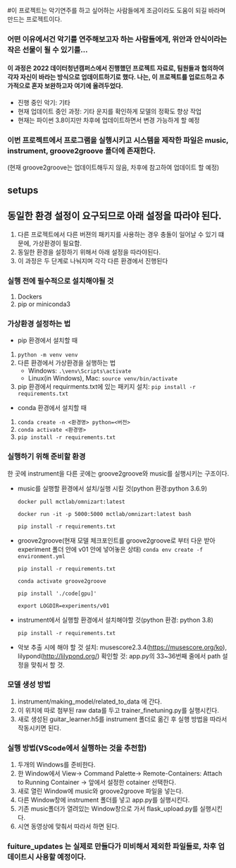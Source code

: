 
#이 프로젝트는 악기연주를 하고 싶어하는 사람들에게 조금이라도 도움이 되길 바라며 만드는 프로젝트이다. 
### 어떤 이유에서건 악기를 연주해보고자 하는 사람들에게, 위안과 안식이라는 작은 선물이 될 수 있기를...


#### 이 과정은 2022 데이터청년캠퍼스에서 진행했던 프로젝트 자료로, 팀원들과 협의하여 각자 자신이 바라는 방식으로 업데이트하기로 했다. 나는, 이 프로젝트를 업로드하고 추가적으로 혼자 보완하고자 여기에 올려두었다. 

* 진행 중인 악기: 기타
* 현재 업데이트 중인 과정: 기타 운지를 확인하게 모델의 정확도 향상 작업
* 현재는 파이썬 3.8이지만 차후에 업데이트하면서 변경 가능하게 할 예정

### 이번 프로젝트에서 프로그램을 실행시키고 시스템을 제작한 파일은 music, instrument, groove2groove 폴더에 존재한다.
(현재 groove2groove는 업데이트해두지 않음, 차후에 참고하여 업데이트 할 예정)
## setups

## 동일한 환경 설정이 요구되므로 아래 설정을 따라야 된다.
1. 다른 프로젝트에서 다른 버젼의 패키지를 사용하는 경우 충돌이 일어날 수 있기 떄문에, 가상환경이 필요함.
2. 동일한 환경을 설정하기 위해서 아래 설정을 따라야된다.
3. 이 과정은 두 단계로 나눠지며 각각 다른 환경에서 진행된다

### 실행 전에 필수적으로 설치해야될 것
1. Dockers
2. pip or miniconda3
### 가상환경 설정하는 법

* pip 환경에서 설치할 때
1. `python -m venv venv`
2. 다른 환경에서 가상환경을 실행하는 법
   * Windows: `.\venv\Scripts\activate`
   * Linux(in Windows), Mac: `source venv/bin/activate`
3. pip 환경에서 requirments.txt에 있는 패키지 설치: `pip install -r requirements.txt`

* conda 환경에서 설치할 때
1. `conda create -n <환경명> python=<버전>`
2. `conda activate <환경명>`
3. `pip install -r requirements.txt`

### 실행하기 위해 준비할 환경
한 곳에 instrument을 다른 곳에는 groove2groove와 music를 실행시키는 구조이다.
   * music를 실행할 환경에서 설치/실행 시킬 것(python 환경:python 3.6.9)

       `docker pull mctlab/omnizart:latest`

       `docker run -it -p 5000:5000 mctlab/omnizart:latest bash` 
   
       `pip install -r requirements.txt`
   * groove2groove(현재 모델 체크포인트를 groove2groove로 부터 다운 받아 experiment 폴더 안에 v01 안에 넣어놓은 상태)
       `conda env create -f environment.yml`
   
       `pip install -r requirements.txt`
   
       `conda activate groove2groove`
   
       `pip install './code[gpu]'`
   
       `export LOGDIR=experiments/v01`

   * instrument에서 실행할 환경에서 설치해야할 것(python 환경: python 3.8)
        
     `pip install -r requirements.txt`

   * 악보 추출 시에 해야 할 것
       설치: musescore2.3.4(https://musescore.org/ko), lilypond(http://lilypond.org/)
       확인할 것: app.py의 33~36번째 줄에서 path 설정을 맞춰서 할 것.

### 모델 생성 방법
1. instrument/making_model/related_to_data 에 간다. 
2. 이 위치에 따로 첨부된 raw data를 두고 trainer_finetuning.py를 실행시킨다.
3. 새로 생성된 guitar_learner.h5를 instrument 폴더로 옮긴 후 실행 방법을 따라서 작동시키면 된다.


### 실행 방법(VScode에서 실행하는 것을 추천함)
1. 두개의 Windows를 준비한다.
2. 한 Window에서 View-> Command Palette-> Remote-Containers: Attach to Running Container
-> 앞에서 설정한 cotainer 선택한다.
3. 새로 열린 Window에 music와 groove2groove 파일을 넣는다.
4. 다른 Window창에 instrument 폴더를 넣고  app.py를 실행시킨다.
5. 기존 music폴더가 열려있는 Window창으로 가서 flask_upload.py를 실행시킨다.
6. 시연 동영상에 맞춰서 따라서 하면 된다.


### fuiture_updates 는 실제로 만들다가 미비해서 제외한 파일들로, 차후 업데이트시 사용할 예정이다.

